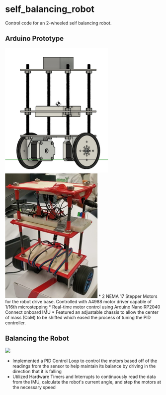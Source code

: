 # self_balancing_robot
Control code for an 2-wheeled self balancing robot.

## Arduino Prototype
<img src="img\sbr_cad.png" height="400" />
<img src="img\sbr_cropped.png" height="400" />
* 2 NEMA 17 Stepper Motors for the robot drive base. Controlled with A4988 motor driver capable of 1/16th microstepping
* Real-time motor control using Arduino Nano RP2040 Connect onboard IMU
* Featured an adjustable chassis to allow the center of mass (CoM) to be shifted which eased the process of tuning the PID controller. 

## Balancing the Robot
![](img\sbr_video.gif)
* Implemented a PID Control Loop to control the motors based off of the readings from the sensor to help maintain its balance by driving in the direction that it is falling
* Utilized Hardware Timers and Interrupts to continuously read the data from the IMU, calculate the robot's current angle, and step the motors at the necessary speed